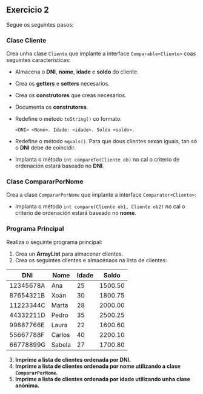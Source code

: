 ## Exercicio 2

Segue os seguintes pasos:

### Clase Cliente

Crea unha clase `Cliente` que implante a interface `Comparable<Cliente>` coas seguintes características:

- Almacena o **DNI**, **nome**, **idade** e **soldo** do cliente.
- Crea os **getters** e **setters** necesarios.
- Crea os **construtores** que creas necesarios.
- Documenta os **construtores**.
- Redefine o método `toString()` co formato:
  
  ```
  <DNI> <Nome>. Idade: <idade>. Soldo <soldo>.
  ```
- Redefine o método `equals()`. Para que dous clientes sexan iguais, tan só o **DNI** debe de coincidir.
- Implanta o método `int compareTo(Cliente ob)` no cal o criterio de ordenación estará baseado no **DNI**.

### Clase CompararPorNome

Crea a clase `CompararPorNome` que implante a interface `Comparator<Cliente>`:

- Implanta o método `int compare(Cliente ob1, Cliente ob2)` no cal o criterio de ordenación estará baseado no **nome**.

### Programa Principal

Realiza o seguinte programa principal:

1. Crea un **ArrayList** para almacenar clientes.
2. Crea os seguintes clientes e almacénaos na lista de clientes:

| DNI        | Nome  | Idade | Soldo  |
|------------|-------|-------|--------|
| 12345678A | Ana   | 25    | 1500.50 |
| 87654321B | Xoán  | 30    | 1800.75 |
| 11223344C | Marta | 28    | 2000.00 |
| 44332211D | Pedro | 35    | 2500.25 |
| 99887766E | Laura | 22    | 1600.60 |
| 55667788F | Carlos | 40   | 2200.10 |
| 66778899G | Sabela | 27   | 1700.80 |

3. **Imprime a lista de clientes ordenada por DNI.**
4. **Imprime a lista de clientes ordenada por nome utilizando a clase `CompararPorNome`.**
5. **Imprime a lista de clientes ordenada por idade utilizando unha clase anónima.**
